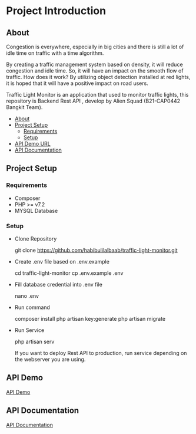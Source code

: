# Project Introduction

## About
Congestion is everywhere, especially in big cities and there is still a lot of idle time on traffic with a time algorithm.

By creating a traffic management system based on density, it will reduce congestion and idle time. So, it will have an impact on the smooth flow of traffic. How does it work? By utilizing object detection installed at red lights, it is hoped that it will have a positive impact on road users.

Traffic Light Monitor is an application that used to monitor traffic lights, this repository is Backend Rest API , develop by Alien Squad (B21-CAP0442 Bangkit Team).
- <a href="#about">About<a>
- <a href="#project-setup">Project Setup<a>
    - <a href="#requirements">Requirements<a>
    - <a href="#setup">Setup<a>
- <a href="#api-demo">API Demo URL<a>
- <a href="#api-documentation">API Documentation<a> 

## Project Setup

### Requirements
- Composer
- PHP >= v7.2
- MYSQL Database

### Setup
- Clone Repository
    
    git clone https://github.com/habibulilalbaab/traffic-light-monitor.git
    
- Create .env file based on .env.example
    
    cd traffic-light-monitor
    cp .env.example .env
    
- Fill database credential into .env file
    
    nano .env
    
- Run command
    
    composer install
    php artisan key:generate
    php artisan migrate
    
- Run Service
    
    php artisan serv
    
    If you want to deploy Rest API to production, run service depending on the webserver you are using.

## API Demo
<a target="_blank" href="http://34.126.171.49">API Demo<a>

## API Documentation
<a target="_blank" href="https://documenter.getpostman.com/view/5619074/TzXtJ1LG">API Documentation<a>